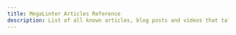 ```yaml
---
title: MegaLinter Articles Reference
description: List of all known articles, blog posts and videos that talk about MegaLinter usage
---
```

